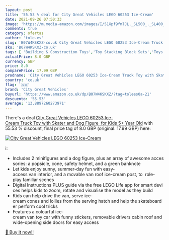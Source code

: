 ```yaml
---
layout: post
title: '55.53 % deal for City Great Vehicles LEGO 60253 Ice-Cream'
date: 2021-09-26 07:50:33
image: 'https://m.media-amazon.com/images/I/51Xpf9fmlJL._SL500_._SL400_.jpg'
comments: true
category: ofertas
author: 'tole.es'
slug: 'B07W4KSKXZ-co.uk City Great Vehicles LEGO 60253 Ice-Cream Truck Toy with...'
sku: 'B07W4KSKXZ-co.uk'
tags: [ 'Building & Construction Toys','Toy Stacking Block Sets','Toys & Games','Toys Store','city great vehicles','lego', ]
actualPrice: 8.0 GBP
currency: GBP
price: 8.0
comparePrice: 17.99 GBP
prodname: 'City Great Vehicles LEGO 60253 Ice-Cream Truck Toy with Skater and Dog Figure  for Kids 5+ Year Old'
country: 'co.uk'
flag: '🇬🇧'
brand: 'City Great Vehicles'
buyurl: 'https://www.amazon.co.uk/dp/B07W4KSKXZ/?tag=tolees0a-21'
descuento: '55.53'
average: '13.8897260273971'
---
```


There's a deal [City Great Vehicles LEGO 60253 Ice-Cream Truck Toy with Skater and Dog Figure  for Kids 5+ Year Old](https://www.amazon.co.uk/dp/B07W4KSKXZ/?tag=tolees0a-21)  with  55.53 % discount, final price tag of  8.0 GBP (original: 17.99 GBP) here:

[![City Great Vehicles LEGO 60253 Ice-Cream](https://m.media-amazon.com/images/I/51Xpf9fmlJL._SL500_._SL400_.jpg)](https://www.amazon.co.uk/dp/B07W4KSKXZ/?tag=tolees0a-21)

ℹ️:

- Includes 2 minifigures and a dog figure, plus an array of awesome accessories: a popsicle, cone, safety helmet, and a green banknote
- Let kids enjoy sunny, summer-day fun with easy-access van interior, and a movable van roof ice-cream post, to  role-play familiar scenes
- Digital Instructions PLUS guide via the free LEGO Life app for smart devices helps kids to zoom, rotate and visualise the model as they build
- Kids can help drive the van, serve ice-cream cones and lollies from the serving hatch and help the skateboarder perform cool tricks
- Features a colourful ice-cream van toy car with funny stickers, removable drivers cabin roof and wide-opening side doors for easy access

[🛒 Buy it now!!](https://www.amazon.co.uk/dp/B07W4KSKXZ/?tag=tolees0a-21)
